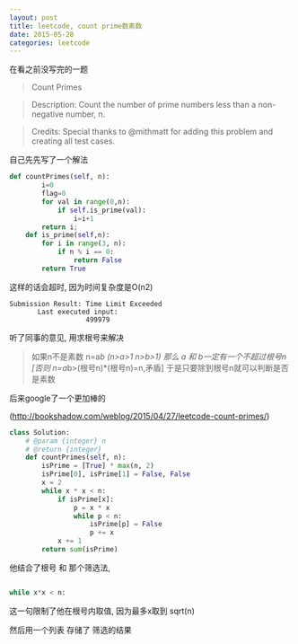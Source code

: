 ```yaml
---
layout: post
title: leetcode, count prime数素数
date: 2015-05-28
categories: leetcode
---
```


在看之前没写完的一题

>Count Primes 

>Description:
>Count the number of prime numbers less than a non-negative number, n.

>Credits:
>Special thanks to @mithmatt for adding this problem and creating all test cases.

自己先先写了一个解法

```python
def countPrimes(self, n):
        i=0
        flag=0
        for val in range(0,n):
            if self.is_prime(val):
                i=i+1
        return i;
    def is_prime(self,n):
        for i in range(3, n):
            if n % i == 0:
                return False
        return True
```

这样的话会超时, 因为时间复杂度是O(n2)
 ```
 Submission Result: Time Limit Exceeded
        Last executed input:
                	499979
 ```

 听了同事的意见, 用求根号来解决

 >如果n不是素数 n=a*b (n>a>1 n>b>1)
那么 a 和 b一定有一个不超过根号n [否则 n=a*b>(根号n)*(根号n)=n,矛盾]
于是只要除到根号n就可以判断是否是素数

后来google了一个更加棒的

(http://bookshadow.com/weblog/2015/04/27/leetcode-count-primes/)

```python
class Solution:
    # @param {integer} n
    # @return {integer}
    def countPrimes(self, n):
        isPrime = [True] * max(n, 2)
        isPrime[0], isPrime[1] = False, False
        x = 2
        while x * x < n:
            if isPrime[x]:
                p = x * x
                while p < n:
                    isPrime[p] = False
                    p += x
            x += 1
        return sum(isPrime)
```

他结合了根号 和 那个筛选法, 

```python

while x*x < n:
```

这一句限制了他在根号内取值, 因为最多x取到 sqrt(n)

然后用一个列表 存储了 筛选的结果



